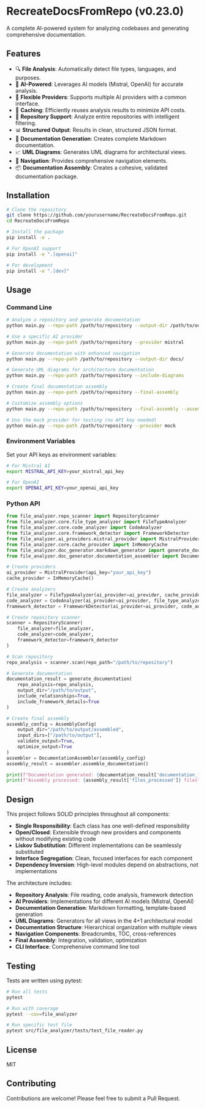 # RecreateDocsFromRepo (v0.23.0)

A complete AI-powered system for analyzing codebases and generating comprehensive documentation.

## Features

- 🔍 **File Analysis**: Automatically detect file types, languages, and purposes.
- 🤖 **AI-Powered**: Leverages AI models (Mistral, OpenAI) for accurate analysis.
- 🔄 **Flexible Providers**: Supports multiple AI providers with a common interface.
- 💾 **Caching**: Efficiently reuses analysis results to minimize API costs.
- 📂 **Repository Support**: Analyze entire repositories with intelligent filtering.
- 📊 **Structured Output**: Results in clean, structured JSON format.
- 📝 **Documentation Generation**: Creates complete Markdown documentation.
- 📈 **UML Diagrams**: Generates UML diagrams for architectural views.
- 🧭 **Navigation**: Provides comprehensive navigation elements.
- 📦 **Documentation Assembly**: Creates a cohesive, validated documentation package.

## Installation

```bash
# Clone the repository
git clone https://github.com/yourusername/RecreateDocsFromRepo.git
cd RecreateDocsFromRepo

# Install the package
pip install -e .

# For OpenAI support
pip install -e ".[openai]"

# For development
pip install -e ".[dev]"
```

## Usage

### Command Line

```bash
# Analyze a repository and generate documentation
python main.py --repo-path /path/to/repository --output-dir /path/to/output

# Use a specific AI provider
python main.py --repo-path /path/to/repository --provider mistral

# Generate documentation with enhanced navigation
python main.py --repo-path /path/to/repository --output-dir docs/

# Generate UML diagrams for architecture documentation
python main.py --repo-path /path/to/repository --include-diagrams

# Create final documentation assembly
python main.py --repo-path /path/to/repository --final-assembly

# Customize assembly options
python main.py --repo-path /path/to/repository --final-assembly --assembly-format html --no-validate --no-optimize

# Use the mock provider for testing (no API key needed)
python main.py --repo-path /path/to/repository --provider mock
```

### Environment Variables

Set your API keys as environment variables:

```bash
# For Mistral AI
export MISTRAL_API_KEY=your_mistral_api_key

# For OpenAI
export OPENAI_API_KEY=your_openai_api_key
```

### Python API

```python
from file_analyzer.repo_scanner import RepositoryScanner
from file_analyzer.core.file_type_analyzer import FileTypeAnalyzer
from file_analyzer.core.code_analyzer import CodeAnalyzer
from file_analyzer.core.framework_detector import FrameworkDetector
from file_analyzer.ai_providers.mistral_provider import MistralProvider
from file_analyzer.core.cache_provider import InMemoryCache
from file_analyzer.doc_generator.markdown_generator import generate_documentation
from file_analyzer.doc_generator.documentation_assembler import DocumentationAssembler, AssemblyConfig

# Create providers
ai_provider = MistralProvider(api_key="your_api_key")
cache_provider = InMemoryCache()

# Create analyzers
file_analyzer = FileTypeAnalyzer(ai_provider=ai_provider, cache_provider=cache_provider)
code_analyzer = CodeAnalyzer(ai_provider=ai_provider, file_type_analyzer=file_analyzer, cache_provider=cache_provider)
framework_detector = FrameworkDetector(ai_provider=ai_provider, code_analyzer=code_analyzer, file_type_analyzer=file_analyzer, cache_provider=cache_provider)

# Create repository scanner
scanner = RepositoryScanner(
    file_analyzer=file_analyzer,
    code_analyzer=code_analyzer,
    framework_detector=framework_detector
)

# Scan repository
repo_analysis = scanner.scan(repo_path="/path/to/repository")

# Generate documentation
documentation_result = generate_documentation(
    repo_analysis=repo_analysis,
    output_dir="/path/to/output",
    include_relationships=True,
    include_framework_details=True
)

# Create final assembly
assembly_config = AssemblyConfig(
    output_dir="/path/to/output/assembled",
    input_dirs=["/path/to/output"],
    validate_output=True,
    optimize_output=True
)
assembler = DocumentationAssembler(assembly_config)
assembly_result = assembler.assemble_documentation()

print(f"Documentation generated: {documentation_result['documentation_files_generated']} files")
print(f"Assembly processed: {assembly_result['files_processed']} files")
```

## Design

This project follows SOLID principles throughout all components:

- **Single Responsibility**: Each class has one well-defined responsibility
- **Open/Closed**: Extensible through new providers and components without modifying existing code
- **Liskov Substitution**: Different implementations can be seamlessly substituted
- **Interface Segregation**: Clean, focused interfaces for each component
- **Dependency Inversion**: High-level modules depend on abstractions, not implementations

The architecture includes:

- **Repository Analysis**: File reading, code analysis, framework detection
- **AI Providers**: Implementations for different AI models (Mistral, OpenAI)
- **Documentation Generation**: Markdown formatting, template-based generation
- **UML Diagrams**: Generators for all views in the 4+1 architectural model
- **Documentation Structure**: Hierarchical organization with multiple views
- **Navigation Components**: Breadcrumbs, TOC, cross-references
- **Final Assembly**: Integration, validation, optimization
- **CLI Interface**: Comprehensive command line tool

## Testing

Tests are written using pytest:

```bash
# Run all tests
pytest

# Run with coverage
pytest --cov=file_analyzer

# Run specific test file
pytest src/file_analyzer/tests/test_file_reader.py
```

## License

MIT

## Contributing

Contributions are welcome! Please feel free to submit a Pull Request.